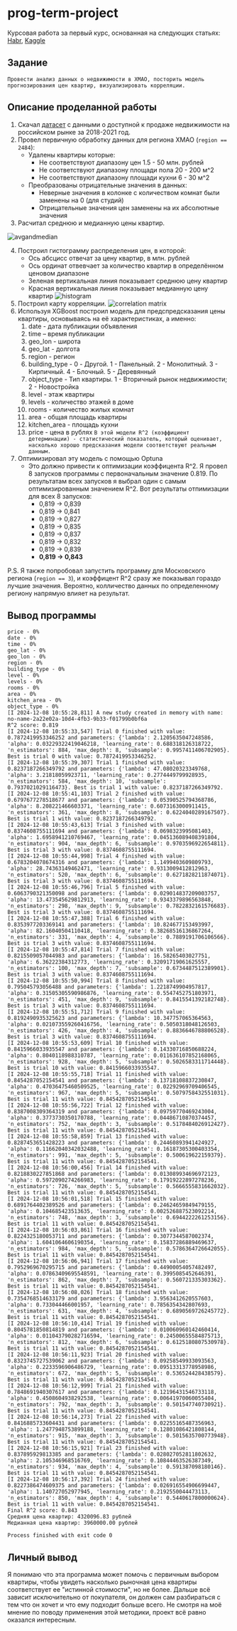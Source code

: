 # prog-term-project
Курсовая работа за первый курс, основанная на следующих статьях: 
[Habr](https://habr.com/ru/articles/710000/), 
[Kaggle](https://www.kaggle.com/code/khazovaalexandra/nn-in-real-russian-estate/notebook)


## Задание
    Провести анализ данных о недвижимости в ХМАО, посторить модель прогнозирования цен квартир, визуализировать корреляции.

## Описание проделанной работы
1. Скачал [датасет](https://www.kaggle.com/datasets/mrdaniilak/russia-real-estate-20182021?resource=download) с данными о доступной к продаже недвижимости на российском рынке за 2018-2021 год.
2. Провел первичную обработку данных для региона ХМАО (`region == 2484`):
   * Удалены квартиры которые:
     * Не соответствуют диапазону цен 1.5 - 50 млн. рублей
     * Не соответствуют диапазону площади пола 20 - 200 м^2
     * Не соответствуют диапазону площади кухни 6 - 30 м^2
   * Преобразованы отрицательные значения в данных:
     * Неверные значения в колонке с количеством комнат были заменены на 0 (для студий)
     * Отрицательные значения цен заменены на их абсолютные значения
3. Расчитал среднюю и медианную цены квартир.


  ![avgandmedian](res1.png)


4. Построил гистограмму распределения цен, в которой:
   * Ось абсцисс отвечат за цену квартир, в млн. рублей
   * Ось ординат отвевчает за количество квартир в определённом ценовом диапазоне
   * Зеленая вертикальная линия показывает среднюю цену квартир
   * Красная вертикальная линия показывает медианную цену квартир ![histogram](histogram.png)
5. Построил карту корреляции. ![correlation matrix](correlationmatrix.png)
6. Используя XGBoost построил модель для предспредсказания цены квартиры, основываясь на её характеристиках, а именно:
     1. date - дата публикации объявления
     2. time – время публикации
     3. geo_lon - широта
     4. geo_lat - долгота
     5. region - регион
     6. building_type - 0 - Другой. 1 - Панельный. 2 - Монолитный. 3 - Кирпичный. 4 - Блочный. 5 - Деревянный
     7. object_type - Тип квартиры. 1 - Вторичный рынок недвижимости; 2 - Новостройка
     8. level - этаж квартиры
     9. levels - количество этажей в доме
     10. rooms - количество жилых комнат
     11. area - общая площадь квартиры
     12. kitchen_area - площадь кухни
     13. price - цена в рублях
    `В этой модели R^2 (коэффициент детерминации) - статистический показатель, который оценивает, насколько хорошо предсказания модели соответствуют реальным данным.`
7. Оптимизировал эту модель с помощью Optuna
   * Это должно привести к оптимизации коэффицента R^2. Я провел 8 запусков программы с первоначальным значение 0.819. По результатам всех запусков я выбрал один с самым оптимизированным значением R^2. Вот результаты отпимизации для всех 8 запусков:
      * 0,819 -> 0,839
      * 0,819 -> 0,841
      * 0,819 -> 0,827
      * 0,819 -> 0,835
      * 0,819 -> 0,837
      * 0,819 -> 0,832
      * 0,819 -> 0,839
      * **0,819 -> 0,843**
    
P.S. Я также попробовал запустить программу для Московского региона (`region == 3`), и коэффицент R^2 сразу же показывал гораздо лучшие значения. Вероятно, колличество данных по определенному региону напрямую влияет на результат.

## Вывод программы
~~~~~
price - 0%
date - 0%
time - 0%
geo_lat - 0%
geo_lon - 0%
region - 0%
building_type - 0%
level - 0%
levels - 0%
rooms - 0%
area - 0%
kitchen_area - 0%
object_type - 0%
[I 2024-12-08 10:55:28,811] A new study created in memory with name: no-name-2a22e02a-10d4-4fb3-9b33-f01799b0bf6a
R^2 score: 0.819
[I 2024-12-08 10:55:33,547] Trial 0 finished with value: 0.7872419953346252 and parameters: {'lambda': 2.1205635047248586, 'alpha': 0.03229322419046218, 'learning_rate': 0.688318126318722, 'n_estimators': 884, 'max_depth': 8, 'subsample': 0.9957411406702905}. Best is trial 0 with value: 0.7872419953346252.
[I 2024-12-08 10:55:39,307] Trial 1 finished with value: 0.8237187266349792 and parameters: {'lambda': 47.08020323349768, 'alpha': 3.21818059923711, 'learning_rate': 0.2774449799928935, 'n_estimators': 584, 'max_depth': 10, 'subsample': 0.7937021029116473}. Best is trial 1 with value: 0.8237187266349792.
[I 2024-12-08 10:55:41,103] Trial 2 finished with value: 0.6797677278518677 and parameters: {'lambda': 0.05390525794368786, 'alpha': 8.208221466603371, 'learning_rate': 0.6073163000911415, 'n_estimators': 361, 'max_depth': 8, 'subsample': 0.6224040289167507}. Best is trial 1 with value: 0.8237187266349792.
[I 2024-12-08 10:55:43,613] Trial 3 finished with value: 0.8374608755111694 and parameters: {'lambda': 0.0698323995081403, 'alpha': 1.6958941210769467, 'learning_rate': 0.045136089408391804, 'n_estimators': 904, 'max_depth': 6, 'subsample': 0.9703596922654811}. Best is trial 3 with value: 0.8374608755111694.
[I 2024-12-08 10:55:44,998] Trial 4 finished with value: 0.6783204078674316 and parameters: {'lambda': 1.1499403609809793, 'alpha': 28.74363149462471, 'learning_rate': 0.9313009412812963, 'n_estimators': 520, 'max_depth': 6, 'subsample': 0.6271828211874071}. Best is trial 3 with value: 0.8374608755111694.
[I 2024-12-08 10:55:46,796] Trial 5 finished with value: 0.6063790321350098 and parameters: {'lambda': 0.029014837209003757, 'alpha': 13.473545629812913, 'learning_rate': 0.9343379896563848, 'n_estimators': 298, 'max_depth': 9, 'subsample': 0.7822832161576683}. Best is trial 3 with value: 0.8374608755111694.
[I 2024-12-08 10:55:47,388] Trial 6 finished with value: 0.8353977203369141 and parameters: {'lambda': 10.824677153493997, 'alpha': 82.16040504110418, 'learning_rate': 0.38268516136867264, 'n_estimators': 331, 'max_depth': 4, 'subsample': 0.7889191706106566}. Best is trial 3 with value: 0.8374608755111694.
[I 2024-12-08 10:55:47,814] Trial 7 finished with value: 0.8215509057044983 and parameters: {'lambda': 16.58265403027751, 'alpha': 6.36222384312773, 'learning_rate': 0.32091719061625557, 'n_estimators': 100, 'max_depth': 7, 'subsample': 0.6734487512389901}. Best is trial 3 with value: 0.8374608755111694.
[I 2024-12-08 10:55:50,994] Trial 8 finished with value: 0.795045793056488 and parameters: {'lambda': 1.2218749904957817, 'alpha': 0.31505305590986876, 'learning_rate': 0.5547452751803971, 'n_estimators': 451, 'max_depth': 9, 'subsample': 0.8415541392182748}. Best is trial 3 with value: 0.8374608755111694.
[I 2024-12-08 10:55:51,712] Trial 9 finished with value: 0.8192490935325623 and parameters: {'lambda': 10.347757065364563, 'alpha': 0.021073559260416756, 'learning_rate': 0.5050318048126503, 'n_estimators': 426, 'max_depth': 4, 'subsample': 0.8836646788806528}. Best is trial 3 with value: 0.8374608755111694.
[I 2024-12-08 10:55:53,609] Trial 10 finished with value: 0.8415966033935547 and parameters: {'lambda': 0.14330716850688224, 'alpha': 0.8040118988310787, 'learning_rate': 0.011636107852168065, 'n_estimators': 928, 'max_depth': 5, 'subsample': 0.5026583311714448}. Best is trial 10 with value: 0.8415966033935547.
[I 2024-12-08 10:55:55,718] Trial 11 finished with value: 0.8454287052154541 and parameters: {'lambda': 0.13718108837230847, 'alpha': 0.47036475460509525, 'learning_rate': 0.02292969709406545, 'n_estimators': 967, 'max_depth': 5, 'subsample': 0.5079758432551031}. Best is trial 11 with value: 0.8454287052154541.
[I 2024-12-08 10:55:56,722] Trial 12 finished with value: 0.8387008309364319 and parameters: {'lambda': 0.09759770469243004, 'alpha': 0.3773730350170788, 'learning_rate': 0.04486710870374457, 'n_estimators': 752, 'max_depth': 3, 'subsample': 0.5178484026912427}. Best is trial 11 with value: 0.8454287052154541.
[I 2024-12-08 10:55:58,859] Trial 13 finished with value: 0.8287453651428223 and parameters: {'lambda': 0.24460893941424927, 'alpha': 0.11662040342032488, 'learning_rate': 0.16187305300403354, 'n_estimators': 991, 'max_depth': 5, 'subsample': 0.500619622159379}. Best is trial 11 with value: 0.8454287052154541.
[I 2024-12-08 10:56:00,456] Trial 14 finished with value: 0.8218830227851868 and parameters: {'lambda': 0.013089934696972123, 'alpha': 0.5972090274266983, 'learning_rate': 0.17919222897278236, 'n_estimators': 726, 'max_depth': 5, 'subsample': 0.5666555831662032}. Best is trial 11 with value: 0.8454287052154541.
[I 2024-12-08 10:56:01,518] Trial 15 finished with value: 0.6891764402389526 and parameters: {'lambda': 0.24624659849479155, 'alpha': 0.104685423513635, 'learning_rate': 0.002526887523092214, 'n_estimators': 748, 'max_depth': 3, 'subsample': 0.6944222261253156}. Best is trial 11 with value: 0.8454287052154541.
[I 2024-12-08 10:56:03,861] Trial 16 finished with value: 0.8224325180053711 and parameters: {'lambda': 0.3077344587002374, 'alpha': 1.6041064606190354, 'learning_rate': 0.15837286889469637, 'n_estimators': 984, 'max_depth': 5, 'subsample': 0.5786364726642055}. Best is trial 11 with value: 0.8454287052154541.
[I 2024-12-08 10:56:06,941] Trial 17 finished with value: 0.7952969670295715 and parameters: {'lambda': 0.44900054057482497, 'alpha': 0.07863409695548591, 'learning_rate': 0.3995085452646391, 'n_estimators': 862, 'max_depth': 7, 'subsample': 0.560721335303362}. Best is trial 11 with value: 0.8454287052154541.
[I 2024-12-08 10:56:08,026] Trial 18 finished with value: 0.7354768514633179 and parameters: {'lambda': 3.9563412620557603, 'alpha': 0.733044466001957, 'learning_rate': 0.7856354342807693, 'n_estimators': 631, 'max_depth': 4, 'subsample': 0.6890569726245772}. Best is trial 11 with value: 0.8454287052154541.
[I 2024-12-08 10:56:10,414] Trial 19 finished with value: 0.8045781850814819 and parameters: {'lambda': 0.010060960142460414, 'alpha': 0.011043790282716594, 'learning_rate': 0.24500655584875713, 'n_estimators': 812, 'max_depth': 6, 'subsample': 0.6125180807530978}. Best is trial 11 with value: 0.8454287052154541.
[I 2024-12-08 10:56:11,923] Trial 20 finished with value: 0.8323745727539062 and parameters: {'lambda': 0.09258549933093563, 'alpha': 0.2233596906486729, 'learning_rate': 0.09513313778958986, 'n_estimators': 672, 'max_depth': 5, 'subsample': 0.536524428438579}. Best is trial 11 with value: 0.8454287052154541.
[I 2024-12-08 10:56:12,999] Trial 21 finished with value: 0.7848691940307617 and parameters: {'lambda': 0.12196431546733118, 'alpha': 0.4508604938292538, 'learning_rate': 0.00641970060055404, 'n_estimators': 792, 'max_depth': 3, 'subsample': 0.501547740730921}. Best is trial 11 with value: 0.8454287052154541.
[I 2024-12-08 10:56:14,273] Trial 22 finished with value: 0.8416885733604431 and parameters: {'lambda': 0.02255165487356963, 'alpha': 1.2477948753899188, 'learning_rate': 0.12801086421808144, 'n_estimators': 915, 'max_depth': 3, 'subsample': 0.5015635700773948}. Best is trial 11 with value: 0.8454287052154541.
[I 2024-12-08 10:56:15,921] Trial 23 finished with value: 0.837895929813385 and parameters: {'lambda': 0.028027052811802632, 'alpha': 2.105346968516769, 'learning_rate': 0.10844463526387349, 'n_estimators': 934, 'max_depth': 4, 'subsample': 0.591387098180146}. Best is trial 11 with value: 0.8454287052154541.
[I 2024-12-08 10:56:17,392] Trial 24 finished with value: 0.8227386474609375 and parameters: {'lambda': 0.026916554906699447, 'alpha': 1.140727052977945, 'learning_rate': 0.2192550044473113, 'n_estimators': 850, 'max_depth': 4, 'subsample': 0.5440617800000624}. Best is trial 11 with value: 0.8454287052154541.
Final R^2 score: 0.843
Средняя цена квартир: 4320096.83 рублей
Медианная цена квартир: 3960000.00 рублей

Process finished with exit code 0
~~~~~

## Личный вывод
Я понимаю что эта программа может помочь с первичным выбором квартиры, чтобы увидеть насколько рыночная цена квартиры соответствует ее "истинной стоимости", но не более. Дальше всё зависит исключительно от покупателя, он должен сам разбираться с тем что он хочет и что ему подходит больше всего. Не смотря на моё мнение по поводу применения этой методики, проект всё равно оказался интересным.
